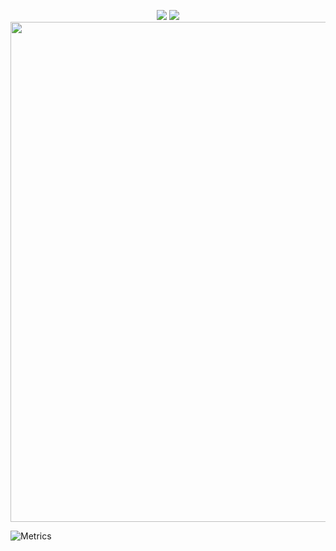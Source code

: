 
<!-- <p align="center"> -->
<!--     <img src="https://readme-typing-svg.demolab.com?font=Orbitron&size=25&pause=1000&center=true&vCenter=true&random=false&width=600&lines=Welcome+to+my+GitHub+profile+page!;I+am+super+obsessed+with+programming!" /> -->
<!-- </p> -->

<p align="center">
    <picture>
      <source srcset="https://github-readme-stats.vercel.app/api?username=Octaver2131&show_icons=true&hide_border=true&line_height=24&theme=github_dark" media="(prefers-color-scheme: dark)" />
      <img src="https://github-readme-stats.vercel.app/api?username=Octaver2131&show_icons=true&hide_border=true&line_height=24" />
    </picture>
    <picture>
      <source srcset="https://github-readme-stats.vercel.app/api/top-langs/?username=Octaver2131&layout=compact&hide_border=true&langs_count=8&theme=github_dark" media="(prefers-color-scheme: dark)" />
      <img src="https://github-readme-stats.vercel.app/api/top-langs/?username=Octaver2131&layout=compact&hide_border=true&langs_count=8" />
    </picture>
    
<br/>
    <img width="800" src="https://github-readme-activity-graph.vercel.app/graph?username=Octaver2131&theme=github-dark&hide_border=true&area=true" />
<br/>

<p align="center">
    
</p>

![Metrics](https://metrics.lecoq.io/?template=classic&16personalities=1&base=header%2C%20activity%2C%20community%2C%20repositories%2C%20metadata&base.indepth=false&base.hireable=false&base.skip=false&16personalities=false&16personalities.sections=INTP&16personalities.scores=true&config.timezone=Asia%2FShanghai)


